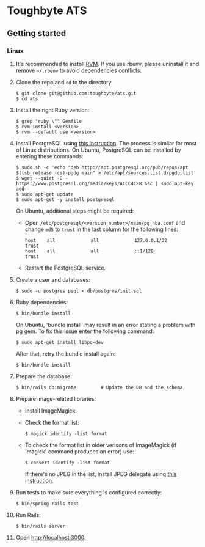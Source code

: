 # Toughbyte ATS

## Getting started

### Linux

1. It's recommended to install [RVM](https://rvm.io/rvm/install). If you use rbenv, please
   uninstall it and remove `~/.rbenv` to avoid dependencies conflicts.

2. Clone the repo and `cd` to the directory:

   ```shell
   $ git clone git@github.com:toughbyte/ats.git
   $ cd ats
   ```

3. Install the right Ruby version:

   ```shell
   $ grep "ruby \"" Gemfile
   $ rvm install <version>
   $ rvm --default use <version>
   ```

4. Install PostgreSQL using [this instruction](https://wiki.archlinux.org/index.php/PostgreSQL).
   The process is similar for most of Linux distributions.
   On Ubuntu, PostgreSQL can be installed by entering these commands:

   ```shell
   $ sudo sh -c 'echo "deb http://apt.postgresql.org/pub/repos/apt $(lsb_release -cs)-pgdg main" > /etc/apt/sources.list.d/pgdg.list'
   $ wget --quiet -O - https://www.postgresql.org/media/keys/ACCC4CF8.asc | sudo apt-key add -
   $ sudo apt-get update
   $ sudo apt-get -y install postgresql
   ```

   On Ubuntu, additional steps might be required:

   - Open `/etc/postgresql/<version_number>/main/pg_hba.conf` and change `md5` to `trust` in the
     last column for the following lines:

     ```
     host    all             all             127.0.0.1/32            trust
     host    all             all             ::1/128                 trust
     ```

   - Restart the PostgreSQL service.

5. Create a user and databases:

   ```shell
   $ sudo -u postgres psql < db/postgres/init.sql
   ```

6. Ruby dependencies:

   ```shell
   $ bin/bundle install
   ```

   On Ubuntu, 'bundle install' may result in an error stating a problem with pg gem.
   To fix this issue enter the following command:

   ```shell
   $ sudo apt-get install libpq-dev
   ```

   After that, retry the bundle install again:

   ```shell
   $ bin/bundle install
   ```

7. Prepare the database:

   ```shell
   $ bin/rails db:migrate         # Update the DB and the schema
   ```

8. Prepare image-related libraries:

    - Install ImageMagick.
    - Check the format list:

      ```shell
      $ magick identify -list format
      ```

    - To check the format list in older verisons of ImageMagick (if 'magick' command produces an error) use:

      ```shell
      $ convert identify -list format
      ```

      If there's no JPEG in the list, install JPEG delegate using
      [this instruction](https://unix.stackexchange.com/questions/500078/imagemagick-installing-jpeg-decode-delegate-with-existing-installation).

9. Run tests to make sure everything is configured correctly:

    ```shell
    $ bin/spring rails test
    ```

10. Run Rails:

    ```shell
    $ bin/rails server
    ```

11. Open <http://localhost:3000>.
